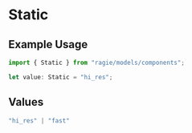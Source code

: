 # Static

## Example Usage

```typescript
import { Static } from "ragie/models/components";

let value: Static = "hi_res";
```

## Values

```typescript
"hi_res" | "fast"
```